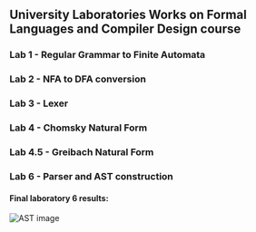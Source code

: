 ## University Laboratories Works on Formal Languages and Compiler Design course

### Lab 1 - Regular Grammar to Finite Automata
### Lab 2 - NFA to DFA conversion
### Lab 3 - Lexer
### Lab 4 - Chomsky Natural Form
### Lab 4.5 - Greibach Natural Form
### Lab 6 - Parser and AST construction

#### Final laboratory 6 results:
![AST image](/LFPC/lab6/ast.png?raw=true "AST image output title")

